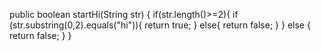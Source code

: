 public boolean startHi(String str) {
  if(str.length()>=2){
    if (str.substring(0,2).equals("hi")){
      return true;
    } else{
      return false;
    }
  } else {
    return false;
  }
}
